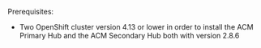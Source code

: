 Prerequisites:
- Two OpenShift cluster version 4.13 or lower in order to install the ACM Primary Hub and the ACM Secondary Hub both with version 2.8.6

